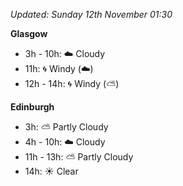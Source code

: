*Updated: Sunday 12th November 01:30*

**Glasgow**

* 3h - 10h: :cloud: Cloudy
* 11h: :cyclone: Windy (:cloud:)
* 12h - 14h: :cyclone: Windy (:partly_sunny:)

**Edinburgh**

* 3h: :partly_sunny: Partly Cloudy
* 4h - 10h: :cloud: Cloudy
* 11h - 13h: :partly_sunny: Partly Cloudy
* 14h: :sunny: Clear
